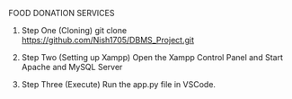 FOOD DONATION SERVICES

1. Step One (Cloning)
git clone https://github.com/Nish1705/DBMS_Project.git

2. Step Two (Setting up Xampp)
Open the Xampp Control Panel and Start Apache and MySQL Server

3. Step Three (Execute)
Run the app.py file in VSCode.